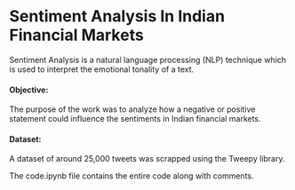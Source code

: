 # Sentiment Analysis In Indian Financial Markets

Sentiment Analysis is a natural language processing (NLP) technique which is used to interpret the emotional tonality of a text.

#### Objective:
The purpose of the work was to analyze how a negative or positive statement could influence the sentiments in Indian financial markets.

#### Dataset:
A dataset of around 25,000 tweets was scrapped using the Tweepy library.

The code.ipynb file contains the entire code along with comments.
